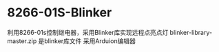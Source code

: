 # 8266-01S-Blinker
利用8266-01s控制继电器，采用Blinker库实现远程点亮点灯
blinker-library-master.zip 是blinker库文件
采用Arduion编辑器
